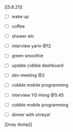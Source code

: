 [[5.8.21]]

- [ ] wake up
- [ ] coffee
- [ ] shower etc
- [ ] interview yarin @12
- [ ] green smoothie
- [ ] update cobble dashboard
- [ ] dev meeting @2
- [ ] cobble mobile programming
- [ ] interview YG Hong @5:45
- [ ] cobble mobile programming
- [ ] dinner with shreya!


[[may dump]]